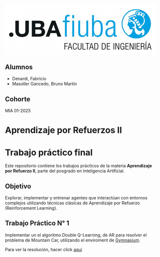 <img src="https://github.com/hernancontigiani/ceia_memorias_especializacion/raw/master/Figures/logoFIUBA.jpg" width="500" align="center">



## Alumnos
- Denardi, Fabricio	
- Masoller Gancedo, Bruno Martin

## Cohorte
MIA 01-2025

# Aprendizaje por Refuerzos II
# Trabajo práctico final

Este repositorio contiene los trabajos prácticos de la materia **Aprendizaje por Refuerzo II**, parte del posgrado en Inteligencia Artificial.

## Objetivo

Explorar, implementar y entrenar agentes que interactúan con entornos complejos utilizando técnicas clásicas de Aprendizaje por Refuerzo (Reinforcement Learning).

## Trabajo Práctico N° 1
Implementar un el algoritmo Double Q-Learning, de AR para resolver el problema de Mountain Car, utilizando el enviroment de [Gymnasium](https://gymnasium.farama.org/environments/classic_control/mountain_car/).

Para ver la resolución, hacer click [aquí](TP_1_DOUBLE_DQN/readme.MD)
